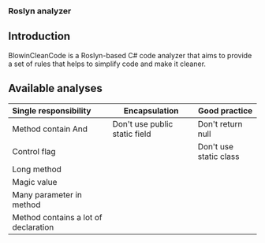 ### Roslyn analyzer

## Introduction

BlowinCleanCode is a Roslyn-based C# code analyzer that aims to provide a set of rules that helps to simplify code and make it cleaner.

## Available analyses


| Single responsibility                | Encapsulation                 | Good practice               |
| :----------------------------------- | ----------------------------- | --------------------------- |
| Method contain And                   | Don't use public static field | Don't return null           |
| Control flag                         |                               | Don't use static class      |
| Long method                          |                               |                             |
| Magic value                          |                               |                             |
| Many parameter in method             |                               |                             |
| Method contains a lot of declaration |                               |                             |


